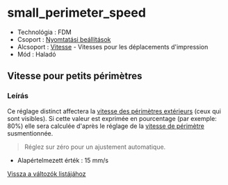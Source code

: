 # small\_perimeter\_speed

* Technológia : FDM
* Csoport : [Nyomtatási beállítások](../../../konfig/print_settings)
* Alcsoport : [Vitesse](../../beallitasok/print_settings.md#vitesse) - Vitesses pour les déplacements d'impression
* Mód : Haladó

## Vitesse pour petits périmètres

### Leírás

Ce réglage distinct affectera la [vitesse des périmètres extérieurs](perimeter_speed.md) \(ceux qui sont visibles\). Si cette valeur est exprimée en pourcentage \(par exemple: 80%\) elle sera calculée d'après le réglage de la [vitesse de périmètre](perimeter_speed.md) susmentionnée.

> Réglez sur zéro pour un ajustement automatique.

* Alapértelmezett érték : 15 mm/s

[Vissza a változók listájához](../../variable_list)

